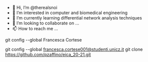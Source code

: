 - 👋 Hi, I’m @therealsnoi
- 👀 I’m interested in computer and biomedical engineering
- 🌱 I’m currently learning differential network analysis techniques
- 💞️ I’m looking to collaborate on ...
- 📫 How to reach me ...

<!---
therealsnoi/therealsnoi is a ✨ special ✨ repository because its `README.md` (this file) appears on your GitHub profile.
You can click the Preview link to take a look at your changes.
--->git config --global Francesca Cortese
git config --global francesca.cortese001@studenti.unicz.it
git clone https://github.com/pzaffino/eica_20-21.git

